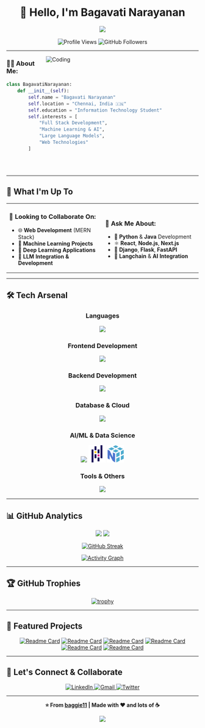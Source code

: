 <div align="center">

# 👋 Hello, I'm **Bagavati Narayanan**


<img src="https://user-images.githubusercontent.com/74038190/225813708-98b745f2-7d22-48cf-9150-083f1b00d6c9.gif" width="500">

<p align="center">
  <img src="https://komarev.com/ghpvc/?username=baggie11&label=Profile%20views&color=667eea&style=for-the-badge" alt="Profile Views" />
  <img src="https://img.shields.io/github/followers/baggie11?label=Followers&style=for-the-badge&color=764ba2&logoColor=white" alt="GitHub Followers" />
</p>

</div>

---

<img align="right" alt="Coding" width="400" src="https://user-images.githubusercontent.com/74038190/229223263-cf2e4b07-2615-4f87-9c38-e37600f8381a.gif">

### 🧑‍💻 **About Me:**

```python
class BagavatiNarayanan:
    def __init__(self):
        self.name = "Bagavati Narayanan"
        self.location = "Chennai, India 🇮🇳"
        self.education = "Information Technology Student"
        self.interests = [
            "Full Stack Development",
            "Machine Learning & AI",
            "Large Language Models",
            "Web Technologies"
        ]
    
```

<br clear="right"/>

---

## 🎯 **What I'm Up To**

<table>
<tr>
<td width="50%">

### 🤝 **Looking to Collaborate On:**
- 🌐 **Web Development** (MERN Stack)
- 🤖 **Machine Learning Projects**
- 🧠 **Deep Learning Applications**
- 🔗 **LLM Integration & Development**

</td>
<td width="50%">

### 💬 **Ask Me About:**
- 🐍 **Python** & **Java** Development
- ⚛️ **React**, **Node.js**, **Next.js**
- 🚀 **Django**, **Flask**, **FastAPI**
- 🦜 **Langchain** & **AI Integration**

</td>
</tr>
</table>

---

## 🛠️ **Tech Arsenal**

<div align="center">

### **Languages**
<p>
  <img src="https://skillicons.dev/icons?i=python,java,javascript,html,css" />
</p>

### **Frontend Development**
<p>
  <img src="https://skillicons.dev/icons?i=react,nextjs,vue,tailwind,bootstrap" />
</p>

### **Backend Development**
<p>
  <img src="https://skillicons.dev/icons?i=nodejs,express,django,flask,fastapi" />
</p>

### **Database & Cloud**
<p>
  <img src="https://skillicons.dev/icons?i=mongodb,mysql,postgresql,firebase,aws,docker" />
</p>

### **AI/ML & Data Science**
<p>
  <img src="https://skillicons.dev/icons?i=pytorch,opencv,sklearn" />
  <img src="https://raw.githubusercontent.com/devicons/devicon/master/icons/pandas/pandas-original.svg" alt="pandas" width="45" height="45"/>
  <img src="https://raw.githubusercontent.com/devicons/devicon/2ae2a900d2f041da66e950e4d48052658d850630/icons/numpy/numpy-original.svg" alt="numpy" width="45" height="45"/>
</p>

### **Tools & Others**
<p>
  <img src="https://skillicons.dev/icons?i=git,github,vscode,postman" />
</p>

</div>

---

## 📊 **GitHub Analytics**

<div align="center">
  
<img height="180em" src="https://github-readme-stats.vercel.app/api?username=baggie11&show_icons=true&theme=radical&include_all_commits=true&count_private=true&hide_border=true&bg_color=0d1117&title_color=667eea&icon_color=764ba2&text_color=ffffff"/>
<img height="180em" src="https://github-readme-stats.vercel.app/api/top-langs/?username=baggie11&layout=compact&langs_count=8&theme=radical&hide_border=true&bg_color=0d1117&title_color=667eea&text_color=ffffff"/>

</div>

<div align="center">
  
[![GitHub Streak](https://streak-stats.demolab.com?user=baggie11&theme=radical&hide_border=true&background=0D1117&stroke=667EEA&ring=764BA2&fire=667EEA&currStreakLabel=764BA2)](https://git.io/streak-stats)

</div>

<div align="center">
  
[![Activity Graph](https://github-readme-activity-graph.vercel.app/graph?username=baggie11&bg_color=0d1117&color=667eea&line=764ba2&point=667eea&area=true&hide_border=true)](https://github.com/ashutosh00710/github-readme-activity-graph)

</div>

---

## 🏆 **GitHub Trophies**

<div align="center">
  
[![trophy](https://github-profile-trophy.vercel.app/?username=baggie11&theme=radical&no-frame=true&no-bg=false&margin-w=4&row=1)](https://github.com/ryo-ma/github-profile-trophy)

</div>

---

## 🌟 **Featured Projects**

<div align="center">

[![Readme Card](https://github-readme-stats.vercel.app/api/pin/?username=baggie11&repo=virtual-photobooth&theme=radical&hide_border=true&bg_color=0d1117&title_color=667eea&text_color=ffffff)](https://github.com/baggie11/your-best-repo)
[![Readme Card](https://github-readme-stats.vercel.app/api/pin/?username=baggie11&repo=Ask_your_Bookmarks&theme=radical&hide_border=true&bg_color=0d1117&title_color=667eea&text_color=ffffff)](https://github.com/baggie11/another-great-repo)
[![Readme Card](https://github-readme-stats.vercel.app/api/pin/?username=baggie11&repo=Ml-Buddy&theme=radical&hide_border=true&bg_color=0d1117&title_color=667eea&text_color=ffffff)](https://github.com/baggie11/another-great-repo)
[![Readme Card](https://github-readme-stats.vercel.app/api/pin/?username=baggie11&repo=Mentorship_System&theme=radical&hide_border=true&bg_color=0d1117&title_color=667eea&text_color=ffffff)](https://github.com/baggie11/another-great-repo)
[![Readme Card](https://github-readme-stats.vercel.app/api/pin/?username=baggie11&repo=Kids_Story_Haven&theme=radical&hide_border=true&bg_color=0d1117&title_color=667eea&text_color=ffffff)](https://github.com/baggie11/another-great-repo)
[![Readme Card](https://github-readme-stats.vercel.app/api/pin/?username=baggie11&repo=site-blocker&theme=radical&hide_border=true&bg_color=0d1117&title_color=667eea&text_color=ffffff)](https://github.com/baggie11/another-great-repo)

</div>

---

## 🤝 **Let's Connect & Collaborate**

<div align="center">

<a href="https://www.linkedin.com/in/bagavati-narayanan-98484b292/">
  <img src="https://img.shields.io/badge/LinkedIn-0077B5?style=for-the-badge&logo=linkedin&logoColor=white" alt="LinkedIn"/>
</a>
<a href="mailto:bagavati2310098@ssn.edu.in">
  <img src="https://img.shields.io/badge/Gmail-D14836?style=for-the-badge&logo=gmail&logoColor=white" alt="Gmail"/>
</a>
<a href="https://twitter.com/Bagavati248645">
  <img src="https://img.shields.io/badge/Twitter-1DA1F2?style=for-the-badge&logo=twitter&logoColor=white" alt="Twitter"/>
</a>

---

<div align="center">

**⭐ From [baggie11](https://github.com/baggie11) | Made with ❤️ and lots of ☕**

<img src="https://user-images.githubusercontent.com/74038190/212284100-561aa473-3905-4a80-b561-0d28506553ee.gif" width="700">

</div>



